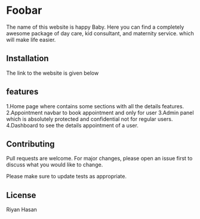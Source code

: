 # Foobar

The name of this website is happy Baby. Here you can find a completely awesome package of day care, kid consultant, and maternity service. which will make life easier.

## Installation

The link to the website is given below


## features

1.Home page where contains some sections with all the details features.
2.Appointment navbar to book appointment and only for user
3.Admin panel which is absolutely protected and confidential not for regular users.
4.Dashboard to see the details appointment of a user.

## Contributing
Pull requests are welcome. For major changes, please open an issue first to discuss what you would like to change.

Please make sure to update tests as appropriate.

## License
Riyan Hasan
